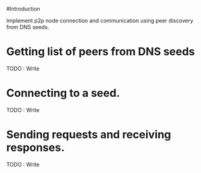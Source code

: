 #Introduction

Implement p2p node connection and communication using peer discovery from DNS seeds.

# Getting list of peers from DNS seeds
TODO : Write

# Connecting to a seed.
TODO : Write


# Sending requests and receiving responses.
TODO : Write
